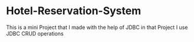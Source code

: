 # Hotel-Reservation-System
This is a mini Project that I made with the help of JDBC in that Project I use JDBC CRUD operations
